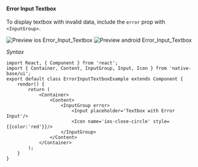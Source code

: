 #### Error Input Textbox

To display textbox with invalid data, include the <code>error</code> prop with <code>&lt;InputGroup></code>.

![Preview ios Error_Input_Textbox](https://github.com/GeekyAnts/NativeBase-KitchenSink/raw/master/screenshots/ios/errorInput.png)
![Preview android Error_Input_Textbox](https://github.com/GeekyAnts/NativeBase-KitchenSink/raw/master/screenshots/android/errorInput.png)

*Syntax*

<pre class="line-numbers"><code class="language-jsx">import React, { Component } from 'react';
import { Container, Content, InputGroup, Input, Icon } from 'native-base/ui';
export default class ErrorInputTextboxExample extends Component {
    render() {
        return (
            &lt;Container>
                &lt;Content>
                    &lt;InputGroup error>
                        &lt;Input placeholder='Textbox with Error Input'/>
                        &lt;Icon name='ios-close-circle' style=&#123;{color:'red'}}/>
                    &lt;/InputGroup>
                &lt;/Content>
            &lt;/Container>
        );
    }
}</code></pre><br />
